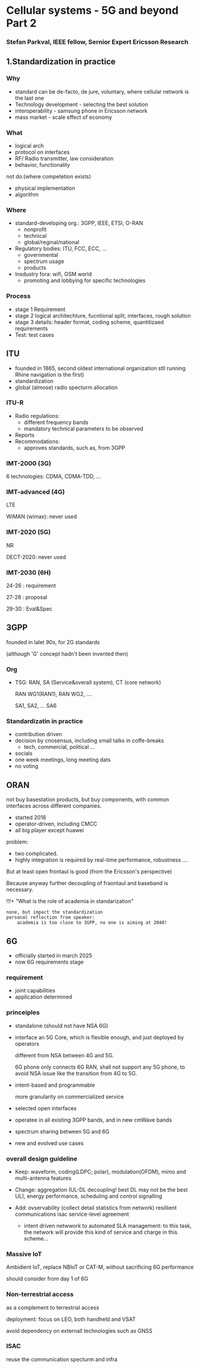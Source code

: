 # Cellular systems - 5G and beyond Part 2
### Stefan Parkval, IEEE fellow, Sernior Expert Ericsson Research

## 1.Standardization in practice

### Why
- standard can be de-facto, de jure, voluntary, where cellular network is the last one
- Technology development - selecting the best solution
- interoperability - samsung phone in Ericsson network
- mass market - scale effect of economy

### What
- logical arch
- protocol on interfaces
- RF/ Radio transmitter, law consideration
- behavior, functionality

not do:(where competetion exists)
- physical implementation
- algorithm

### Where
- standard-developing org.: 3GPP, IEEE, ETSI, O-RAN
    -  nonprofit
    -  technical
    -  global/reginal/national
- Regulatory bodies: ITU, FCC, ECC, ...
    - governmental
    - spectrum usage
    - products
- Insdustry fora: wifi, GSM world
    - promoting and lobbying for specific technologies
### Process
- stage 1 Requirement
- stage 2 logical architechture, fucntional split, interfaces, rough solution
- stage 3 details: header format, coding scheme, quantitizaed requirements
- Test: test cases 

## ITU
- founded in 1865, second oldest international organization stll running       
    Rhine navigation is the first)
- standardization
- global (almose) radio specturm allocation 

### ITU-R
- Radio regulations:
    - different frequency bands
    - mandatory technical parameters to be observed
- Reports
- Recommodations:
    - approves standards, such as, from 3GPP

### IMT-2000 (3G)
6 technologies: CDMA, CDMA-TDD, ...
### IMT-advanced (4G)
LTE

WiMAN (wimax): never used
### IMT-2020 (5G)
NR

DECT-2020: never used

### IMT-2030 (6H)
24-26 : requirement

27-28 : proposal

29-30 : Eval&Spec

## 3GPP
founded in lalet 90s, for 2G standards 

(although 'G' concept hadn't been invented then)

### Org
- TSG: RAN, SA (Service&overall system), CT (core network)

    RAN WG1(RAN1), RAN WG2, ....

    SA1, SA2, ... SA6

### Standardizatin in practice
- contribution driven
- decision by cnosensus, including small talks in coffe-breaks 
    - tech, commercial, political ...
- socials
- one week meetings, long meeting dats
- no voting

## ORAN
not buy basestation products, but buy components, with common interfaces across different companies.

- started 2018
- operator-driven, including CMCC
- all big player except huawei

problem: 
- two complicated. 
- highly integration is required by real-time performance, robustness ....

But at least open frontaul is good (from the Ericsson's perspective)

Because anyway further decoupling of fraontaul and baseband is necessary.

!!!+ "What is the role of academia in standarization"

    none, but impact the standardization
    personal reflection from speaker:
        academia is too close to 3GPP, no one is aiming at 2040!

## 6G
- officially started in march 2025
- now 6G requirements stage

### requirement
- joint capabilities
- application determined

### princeiples
- standalone (should not have NSA 6G)
- interface an 5G Core, which is flexible enough, and just deployed by operators
    
    different from NSA between 4G and 5G.
    
    6G phone only connects 6G RAN, shall not support any 5G phone, to avoid NSA issue like the transition from 4G to 5G.

- intent-based and programmable

    more granularity on commercialized service 

- selected open interfaces
- operatee in all existing 3GPP bands, and in new cmWave bands
- spectrum sharing between 5G and 6G
- new and evolved use cases

### overall design guideline

- Keep: waveform, coding(LDPC; polar), modulation(OFDM), mimo and multi-antenna features

- Change: aggregation (UL-DL decoupling! best DL may not be the best UL), energy performance, scheduling and control signalling

- Add: 
    ovservability (collect detail statistics from network)
    resillient communications
    isac
    service-level agreement
    - intent driven netwwork to automated SLA management: to this task, the network will provide this kind of service and charge in this scheme...

### Massive IoT
Ambidient IoT, replace NBIoT or CAT-M, without sacrificing 6G performance

should consider from day 1 of 6G

### Non-terrestrial access
as a complement to terrestrial access

deployment: focus on LEO, both handheld and VSAT

avoid dependency on externall technologies such as GNSS

### ISAC
reuse the communication specturm and infra



